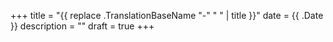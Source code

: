 +++
title = "{{ replace .TranslationBaseName "-" " " | title }}"
date = {{ .Date }}
description = ""
draft = true
+++

<!--more-->
